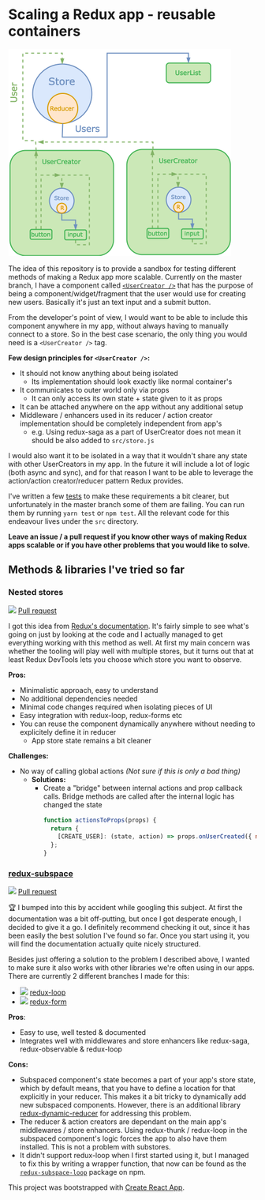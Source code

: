 # Scaling a Redux app - reusable containers

<img src="https://raw.githubusercontent.com/rikukissa/redux-isolated-apps/master/diagram.png" width="452" />

The idea of this repository is to provide a sandbox for testing different methods of making a Redux app more scalable. Currently on the master branch, I have a component called [`<UserCreator />`](https://github.com/rikukissa/redux-isolated-apps/tree/master/src/UserCreator) that has the purpose of being a component/widget/fragment that the user would use for creating new users. Basically it's just an text input and a submit button.

From the developer's point of view, I would want to be able to include this component anywhere in my app, without always having to manually connect to a store. So in the best case scenario, the only thing you would need is a `<UserCreator />` tag.

**Few design principles for `<UserCreator />`:**
- It should not know anything about being isolated
  - Its implementation should look exactly like normal container's
- It communicates to outer world only via props
  - It can only access its own state + state given to it as props
- It can be attached anywhere on the app without any additional setup
- Middleware / enhancers used in its reducer / action creator implementation should be completely independent from app's
  - e.g. Using redux-saga as a part of UserCreator does not mean it should be also added to `src/store.js`

I would also want it to be isolated in a way that it wouldn't share any state with other UserCreators in my app. In the future it will include a lot of logic (both async and sync), and for that reason I want to be able to leverage the action/action creator/reducer pattern Redux provides.

I've written a few [tests](https://github.com/rikukissa/redux-isolated-apps/blob/master/src/App.test.js) to make these requirements a bit clearer, but unfortunately in the master branch some of them are failing. You can run them by running `yarn test` or `npm test`. All the relevant code for this endeavour lives under the `src` directory.

**Leave an issue / a pull request if you know other ways of making Redux apps scalable or if you have other problems that you would like to solve.**

## Methods & libraries I've tried so far

### Nested stores
![](https://travis-ci.org/rikukissa/redux-isolated-apps.svg?branch=substores)
[Pull request](https://github.com/rikukissa/redux-isolated-apps/pull/2)

I got this idea from [Redux's documentation](http://redux.js.org/docs/recipes/IsolatingSubapps.html). It's fairly simple to see what's going on just by looking at the code and I actually managed to get everything working with this method as well. At first my main concern was whether the tooling will play well with multiple stores, but it turns out that at least Redux DevTools lets you choose which store you want to observe.

**Pros:**
- Minimalistic approach, easy to understand
- No additional dependencies needed
- Minimal code changes required when isolating pieces of UI
- Easy integration with redux-loop, redux-forms etc
- You can reuse the component dynamically anywhere without needing to explicitely define it in reducer
  - App store state remains a bit cleaner

**Challenges:**
- No way of calling global actions _(Not sure if this is only a bad thing)_
  - **Solutions:**
    - Create a "bridge" between internal actions and prop callback calls. Bridge methods are called after the internal logic has changed the state
      ```js
      function actionsToProps(props) {
        return {
          [CREATE_USER]: (state, action) => props.onUserCreated({ name: state.name })
        };
      }
      ```

### [redux-subspace](https://github.com/ioof-holdings/redux-subspace)
![](https://travis-ci.org/rikukissa/redux-isolated-apps.svg?branch=subspaces)
[Pull request](https://github.com/rikukissa/redux-isolated-apps/pull/3)

🏆 I bumped into this by accident while googling this subject. At first the documentation was a bit off-putting, but once I got desperate enough, I decided to give it a go. I definitely recommend checking it out, since it has been easily the best solution I've found so far. Once you start using it, you will find the documentation actually quite nicely structured.

Besides just offering a solution to the problem I described above, I wanted to make sure it also works with other libraries we're often using in our apps. There are currently 2 different branches I made for this:
- ![](https://travis-ci.org/rikukissa/redux-isolated-apps.svg?branch=subspaces-redux-loop) [redux-loop](https://github.com/rikukissa/redux-isolated-apps/pull/4)
- ![](https://travis-ci.org/rikukissa/redux-isolated-apps.svg?branch=subspaces-redux-form) [redux-form](https://github.com/rikukissa/redux-isolated-apps/pull/6)

**Pros**:
- Easy to use, well tested & documented
- Integrates well with middlewares and store enhancers like redux-saga, redux-observable & redux-loop

**Cons:**
- Subspaced component's state becomes a part of your app's store state, which by default means, that you have to define a location for that explicitly in your reducer. This makes it a bit tricky to dynamically add new subspaced components. However, there is an additional library [redux-dynamic-reducer](https://github.com/ioof-holdings/redux-dynamic-reducer) for addressing this problem.
- The reducer & action creators are dependant on the main app's middlewares / store enhancers. Using redux-thunk / redux-loop in the subspaced component's logic forces the app to also have them installed. This is not a problem with substores.
- It didn't support redux-loop when I first started using it, but I managed to fix this by writing a wrapper function, that now can be found as the [`redux-subspace-loop`](https://github.com/ioof-holdings/redux-subspace/tree/master/packages/redux-subspace-loop) package on npm.


This project was bootstrapped with [Create React App](https://github.com/facebookincubator/create-react-app).
